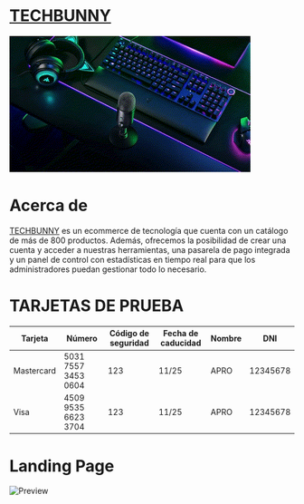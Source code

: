 # [TECHBUNNY](https://pf-techbunny-lake.vercel.app/)

[![Preview](client/public/intro.gif)](https://vimeo.com/795225619)

# Acerca de
[TECHBUNNY](https://pf-techbunny-lake.vercel.app/) es un ecommerce de tecnología que cuenta con un catálogo de más de 800 productos. Además, ofrecemos la posibilidad de crear una cuenta y acceder a nuestras herramientas, una pasarela de pago integrada y un panel de control con estadísticas en tiempo real para que los administradores puedan gestionar todo lo necesario.

# TARJETAS DE PRUEBA
| Tarjeta     | Número                | Código de seguridad | Fecha de caducidad | Nombre |    DNI    |
| ----------- | --------------------- | ------------------- | ------------------ | ------ | --------- |
| Mastercard  | 5031 7557 3453 0604   |        123          |       11/25        |  APRO  | 12345678  |
| Visa        | 4509 9535 6623 3704   |        123          |       11/25        |  APRO  | 12345678  |
# Landing Page
![Preview](client/public/landing.gif)
